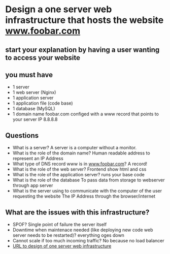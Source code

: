 # Design a one server web infrastructure that hosts the website www.foobar.com
## start your explanation by having a user wanting to access your website

## you must have
* 1 server
* 1 web server (Nginx)
* 1 application server
* 1 application file (code base)
* 1 database (MySQL)
* 1 domain name foobar.com configed with a www record that points to your server IP 8.8.8.8

## Questions

* What is a server?
    A server is a computer without a monitor.
* What is the role of the domain name?
    Human readable address to represent an IP Address
* What type of DNS record www is in www.foobar.com?
    A record!
* What is the role of the web server?
    Frontend show html and css
* What is the role of the application server?
    runs your base code
* What is the role of the database
    To pass data from storage to webserver through app server
* What is the server using to communicate with the computer of the user requesting the website
    The IP Address through the browser/internet

## What are the issues with this infrastructure?

* SPOF?
    Single point of failure the server itself
* Downtime when maintenace needed (like deploying new code web server needs to be restarted)?
    everything oges down
* Cannot scale if too much incoming traffic?
    No because no load balancer
* [URL to design of one server web infrastructure](https://drive.google.com/file/d/1OBITwhY8T9mJhJO3w_XJ-WitFVMybwBI/view?usp=drive_link)
